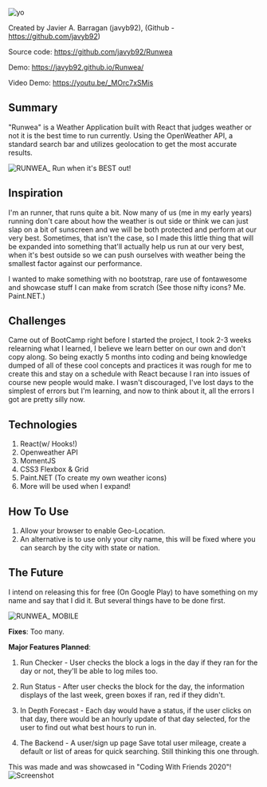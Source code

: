 ![yo](https://user-images.githubusercontent.com/59591116/83314228-1c222480-a1df-11ea-85f3-fce07852c203.png)

Created by Javier A. Barragan (javyb92), (Github - https://github.com/javyb92)

Source code: https://github.com/javyb92/Runwea

Demo: https://javyb92.github.io/Runwea/

Video Demo: https://youtu.be/_MOrc7xSMis


## Summary

"Runwea" is a Weather Application built with React that judges weather or not it is the best time to run currently. Using the OpenWeather API, a standard search bar and utilizes geolocation to get the most accurate results.

![RUNWEA_ Run when it's BEST out!](https://user-images.githubusercontent.com/59591116/83313741-175c7100-a1dd-11ea-96b0-abd23c9a7cce.gif)

## Inspiration

I'm an runner, that runs quite a bit. Now many of us (me in my early years) running don't care about how the weather is out side or think we can just slap on a bit of sunscreen and we will be both protected and perform at our very best. Sometimes, that isn't the case, so I  made this little thing that will be expanded into something that'll actually help us run at our very best, when it's best outside so we can push ourselves with weather being the smallest factor against our performance.

I wanted to make something with no bootstrap, rare use of fontawesome and showcase stuff I can make from scratch (See those nifty icons? Me. Paint.NET.)

## Challenges

Came out of BootCamp right before I started the project, I took 2-3 weeks relearning what I learned, I believe we learn better on our own and don't copy along. So being exactly 5 months into coding and being knowledge dumped of all of these cool concepts and practices it was rough for me to create this and stay on a schedule with React because I ran into issues of course new people would make. I wasn't discouraged, I've lost days to the simplest of errors but I'm learning, and now to think about it, all the errors I got are pretty silly now. 

## Technologies

1. React(w/ Hooks!)
2. Openweather API
3. MomentJS
4. CSS3 Flexbox & Grid
5. Paint.NET (To create my own weather icons)
6.  More will be used when I expand! 

## How To Use

1. Allow your browser to enable Geo-Location.
2. An alternative is to use only your city name, this will be fixed where you can search by the city with state or nation.

## The Future

I intend on releasing this for free (On Google Play) to have something on my name and say that I did it. But several things have to be done first.

![RUNWEA_ MOBILE](https://user-images.githubusercontent.com/59591116/83313892-b8e3c280-a1dd-11ea-879b-cecc9f60b0ae.gif)

<b>Fixes</b>: Too many. 

<b>Major Features Planned</b>:

1) Run Checker - User checks the block a logs in the day if they ran for the day or not, they'll be able to log miles too.

2) Run Status - After user checks the block for the day, the information displays of the last week, green boxes if ran, red if they didn't.

3) In Depth Forecast - Each day would have a status, if the user clicks on that day, there would be an hourly update of that day selected, for the user to find out what best hours to run in.

4) The Backend - A user/sign up page Save total user mileage, create a default or list of areas for quick searching. Still thinking this one through.

This was made and was showcased in "Coding With Friends 2020"!
![Screenshot](https://raw.githubusercontent.com/ScottKwang/CodeWithFriends-Spring2020/master/assets/images/banner_new.png)
